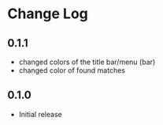 # Change Log

## 0.1.1
- changed colors of the title bar/menu (bar)
- changed color of found matches

## 0.1.0
- Initial release